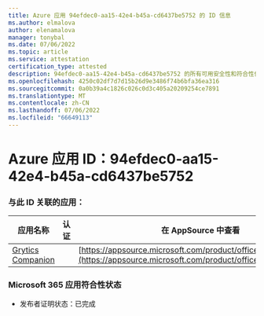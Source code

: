 ```yaml
---
title: Azure 应用 94efdec0-aa15-42e4-b45a-cd6437be5752 的 ID 信息
ms.author: elmalova
author: elenamalova
manager: tonybal
ms.date: 07/06/2022
ms.topic: article
ms.service: attestation
certification_type: attested
description: 94efdec0-aa15-42e4-b45a-cd6437be5752 的所有可用安全性和符合性信息。
ms.openlocfilehash: 4250c02df7d7d15b26d9e3486f74b6bfa36ea316
ms.sourcegitcommit: 0a0b39a4c1826c026c0d3c405a20209254ce7891
ms.translationtype: MT
ms.contentlocale: zh-CN
ms.lasthandoff: 07/06/2022
ms.locfileid: "66649113"
---
```

# <a name="azure-app-id-94efdec0-aa15-42e4-b45a-cd6437be5752"></a>Azure 应用 ID：94efdec0-aa15-42e4-b45a-cd6437be5752


### <a name="apps-associated-with-this-id"></a>与此 ID 关联的应用：
| **应用名称** | **认证** | **在 AppSource 中查看** |
|--------------|---------------|-----------------------|
| [Grytics Companion](../forward/WA200004217.md) |  | [https://appsource.microsoft.com/product/office/WA200004217](https://appsource.microsoft.com/product/office/WA200004217) |

### <a name="microsoft-365-app-compliance-status"></a>Microsoft 365 应用符合性状态
- 发布者证明状态：已完成
